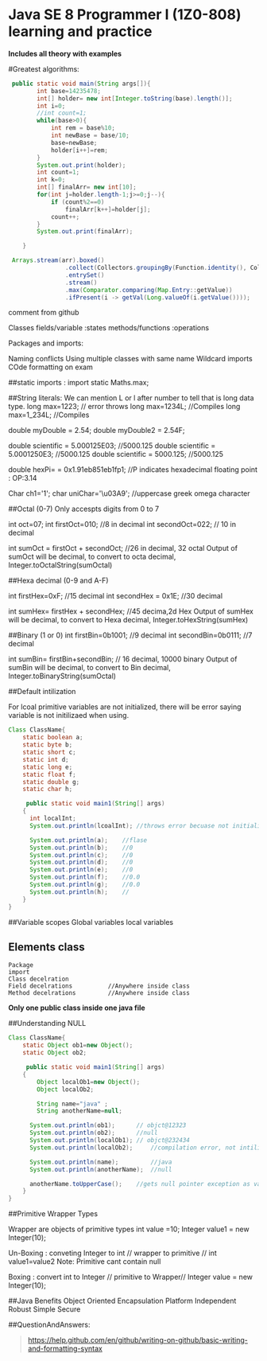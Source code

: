 # Java SE 8 Programmer I (1Z0-808) learning and practice
 
**Includes all theory with examples** 


#Greatest algorithms:
```java
 public static void main(String args[]){
        int base=14235478;
        int[] holder= new int[Integer.toString(base).length()];
        int i=0;
        //int count=1;
        while(base>0){
            int rem = base%10;
            int newBase = base/10;
            base=newBase;
            holder[i++]=rem;
        }
        System.out.print(holder);
        int count=1;
        int k=0;
        int[] finalArr= new int[10];
        for(int j=holder.length-1;j>=0;j--){
            if (count%2==0)
                finalArr[k++]=holder[j];
            count++;
        }
        System.out.print(finalArr);

    }
```

```java
 Arrays.stream(arr).boxed()
                .collect(Collectors.groupingBy(Function.identity(), Collectors.counting()))
                .entrySet()
                .stream()
                .max(Comparator.comparing(Map.Entry::getValue))
                .ifPresent(i -> getVal(Long.valueOf(i.getValue())));
```
comment from github

Classes
    fields/variable         :states
    methods/functions       :operations 

Packages and imports:


Naming conflicts
Using multiple classes with same name
Wildcard imports 
COde formatting on exam

##static imports : import static Maths.max;

##String literals:
We can mention L or l after number to tell that is long data type.
long max=1223; // error throws 
long max=1234L; //Compiles
long max=1_234L;    //Compiles

double myDouble = 2.54;
double myDouble2 = 2.54F;

double scientific = 5.000125E03;    //5000.125
double scientific = 5.0001250E3;    //5000.125
double scientific = 5000.125;       //5000.125

double hexPi= = 0x1.91eb851eb1fp1;  //P indicates hexadecimal floating point : OP:3.14

Char ch1='1';
char uniChar='\u03A9';  //uppercase greek omega character



##Octal (0-7) Only accespts digits from 0 to 7

int oct=07;
int firstOct=010;   //8 in decimal
int secondOct=022;  // 10 in decimal

int sumOct = firstOct + secondOct;  //26 in decimal, 32 octal
    Output of sumOct will be decimal, to convert to octa decimal, Integer.toOctalString(sumOctal)

##Hexa decimal (0-9 and A-F)

int firstHex=0xF;   //15 decimal
int secondHex = 0x1E;   //30 decimal

int sumHex= firstHex + secondHex;   //45 decima,2d Hex
    Output of sumHex will be decimal, to convert to Hexa decimal, Integer.toHexString(sumHex)

##Binary (1 or 0)
int firstBin=0b1001;    //9 decimal
int secondBin=0b0111;   //7 decimal

int sumBin= firstBin+secondBin; // 16 decimal, 10000 binary
    Output of sumBin will be decimal, to convert to Bin decimal, Integer.toBinaryString(sumOctal)



##Default intilization

For lcoal primitive variables are not initialized, there will be error saying variable is not initilizaed when using. 

```java
Class ClassName{
    static boolean a;
    static byte b;
    static short c;
    static int d;
    static long e;
    static float f;
    static double g;
    static char h;

     public static void main1(String[] args)
    {
      int localInt;
      System.out.println(lcoalInt); //throws error becuase not initialized

      System.out.println(a);    //flase
      System.out.println(b);    //0
      System.out.println(c);    //0
      System.out.println(d);    //0
      System.out.println(e);    //0
      System.out.println(f);    //0.0
      System.out.println(g);    //0.0
      System.out.println(h);    // 
    } 
} 
```


##Variable scopes
    Global variables
    local variables


## Elements class

    Package
    import
    Class decelration
    Field decelrations          //Anywhere inside class
    Method decelrations         //Anywhere inside class

**Only one public class inside one java file**

##Understanding NULL

```java
Class ClassName{
    static Object ob1=new Object();
    static Object ob2;

     public static void main1(String[] args)
    {
        Object localOb1=new Object();
        Object localOb2;   

        String name="java" ;
        String anotherName=null;        

      System.out.println(ob1);      // objct@12323
      System.out.println(ob2);      //null
      System.out.println(localOb1); // objct@232434
      System.out.println(localOb2);     //compilation error, not intilised

      System.out.println(name);         //java
      System.out.println(anotherName);  //null

      anotherName.toUpperCase();    //gets null pointer exception as value is null
    } 
} 

```

##Primitive Wrapper Types

Wrapper are objects of primitive types
int value =10;
Integer value1  = new Integer(10);


Un-Boxing   :    conveting Integer to int  //  wrapper to primitive // int value1=value2
Note: Primitive cant contain null

Boxing      :    convert int to Integer // primitive to Wrapper//   Integer value = new Integer(10);



##Java Benefits
    Object Oriented
    Encapsulation
    Platform Independent
    Robust
    Simple
    Secure


##QuestionAndAnswers:



























> https://help.github.com/en/github/writing-on-github/basic-writing-and-formatting-syntax